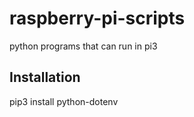 # raspberry-pi-scripts
python programs that can run in pi3

## Installation
pip3 install python-dotenv